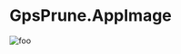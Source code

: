 # GpsPrune.AppImage

![foo](https://github.com/nx-appbuild-hub/GpsPrune.AppImage//actions/workflows/makefile.yml/badge.svg)
